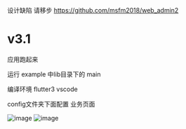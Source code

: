 设计缺陷 请移步
https://github.com/msfm2018/web_admin2

# v3.1

应用跑起来

运行 example 中lib目录下的 main

编译环境 flutter3 vscode

config文件夹下面配置 业务页面 


![image](https://github.com/msfm2018/treexe/blob/v3.1/index.png)
![image](https://github.com/msfm2018/treexe/blob/v3.1/ix2.png)
